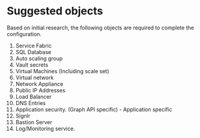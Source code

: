 # Suggested objects

Based on initial research, the following objects are required to complete the configuration.

1. Service Fabric
2. SQL Database
3. Auto scaling group
4. Vault secrets
5. Virtual Machines (Including scale set)
6. Virtual network
7. Network Appliance
8. Public IP Addresses
9. Load Balancer
10. DNS Entries
11. Application security. (Graph API specific) - Application specific
12. Signlr
13. Bastion Server
14. Log/Monitoring service.  
